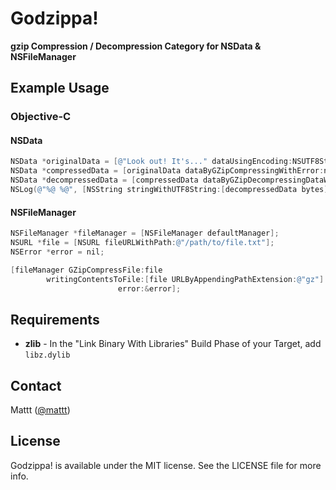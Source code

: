 # Godzippa!

**gzip Compression / Decompression Category for NSData & NSFileManager**

## Example Usage

### Objective-C

#### NSData

```objective-c
NSData *originalData = [@"Look out! It's..." dataUsingEncoding:NSUTF8StringEncoding];
NSData *compressedData = [originalData dataByGZipCompressingWithError:nil];
NSData *decompressedData = [compressedData dataByGZipDecompressingDataWithError:nil];
NSLog(@"%@ %@", [NSString stringWithUTF8String:[decompressedData bytes]], @"Godzippa!");
```

#### NSFileManager

```objective-c
NSFileManager *fileManager = [NSFileManager defaultManager];
NSURL *file = [NSURL fileURLWithPath:@"/path/to/file.txt"];
NSError *error = nil;

[fileManager GZipCompressFile:file
        writingContentsToFile:[file URLByAppendingPathExtension:@"gz"]
                        error:&error];
```

## Requirements

* **zlib** - In the "Link Binary With Libraries" Build Phase of your Target, add `libz.dylib`

## Contact

Mattt ([@mattt](http://twitter.com/mattt))

## License

Godzippa! is available under the MIT license. See the LICENSE file for more info.
